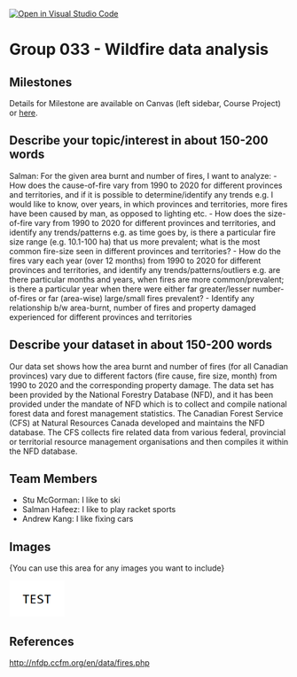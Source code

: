 [![Open in Visual Studio Code](https://classroom.github.com/assets/open-in-vscode-f059dc9a6f8d3a56e377f745f24479a46679e63a5d9fe6f495e02850cd0d8118.svg)](https://classroom.github.com/online_ide?assignment_repo_id=5831590&assignment_repo_type=AssignmentRepo)
# Group 033 - Wildfire data analysis

## Milestones

Details for Milestone are available on Canvas (left sidebar, Course Project) or [here](https://firas.moosvi.com/courses/2021_WT1/data301/project/milestone02.html).

## Describe your topic/interest in about 150-200 words

Salman: For the given area burnt and number of fires, I want to analyze:
    - How does the cause-of-fire vary from 1990 to 2020 for different provinces and territories, and if it is possible to determine/identify any trends e.g. I would like to know, over years, in which provinces and territories, more fires have been caused by man, as opposed to lighting etc.
    - How does the size-of-fire vary from 1990 to 2020 for different provinces and territories, and identify any trends/patterns e.g. as time goes by, is there a particular fire size range (e.g. 10.1-100 ha) that us more prevalent; what is the most common fire-size seen in different provinces and territories?
    - How do the fires vary each year (over 12 months) from 1990 to 2020 for different provinces and territories, and identify any trends/patterns/outliers e.g. are there particular months and years, when fires are more common/prevalent; is there a particular year when there were either far greater/lesser number-of-fires or far (area-wise) large/small fires prevalent?
    - Identify any relationship b/w area-burnt, number of fires and property damaged experienced for different provinces and territories


## Describe your dataset in about 150-200 words

Our data set shows how the area burnt and number of fires (for all Canadian provinces) vary due to different factors (fire cause, fire size, month)  from 1990 to 2020 and the corresponding property damage. The data set has been provided by the National Forestry Database (NFD), and it has been provided under the mandate of NFD which is to collect and compile national forest data and forest management statistics. The Canadian Forest Service (CFS) at Natural Resources Canada developed and maintains the NFD database. The CFS collects fire related data from various federal, provincial or territorial resource management organisations and then compiles it within the NFD database.

## Team Members

- Stu McGorman: I like to ski
- Salman Hafeez: I like to play racket sports
- Andrew Kang: I like fixing cars

## Images

{You can use this area for any images you want to include}

<img src ="images/test.png" width="100px">

## References

http://nfdp.ccfm.org/en/data/fires.php



